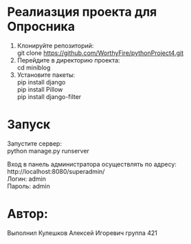 # Реалиазция проекта для Опросника <br>
1. Клонируйте репозиторий: <br>
git clone https://github.com/WorthyFire/pythonProject4.git <br>
2. Перейдите в директорию проекта: <br>
cd miniblog <br>
3. Установите пакеты: <br>
   pip install django <br>
   pip install Pillow <br>
   pip install django-filter<br>
# Запуск <br>
Запустите сервер: <br>
python manage.py runserver <br>

Вход в панель администратора осуществлять по адресу: <br>
    http://localhost:8080/superadmin/ <br>
    Логин: admin <br>
    Пароль: admin

# Автор: <br>
Выполнил Кулешков Алексей Игоревич группа 421
